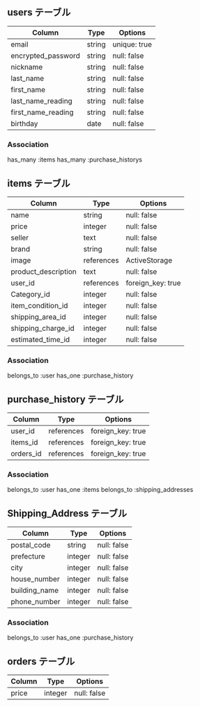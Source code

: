 ## users テーブル

| Column              | Type          | Options          |
| ------------------- | ------------- | ---------------- |
| email               | string        | unique: true     |
| encrypted_password  | string        | null: false      |
| nickname            | string        | null: false      |
| last_name					  | string        | null: false      |
| first_name          | string        | null: false      |
| last_name_reading   | string        | null: false      |
| first_name_reading  | string        | null: false      |
| birthday            | date          | null: false      |

### Association
has_many :items
has_many :purchase_historys


## items テーブル

| Column              | Type          | Options           |
| ------------------- | ------------- | ----------------- |
| name                | string        | null: false       |
| price               | integer       | null: false       |
| seller              | text          | null: false       |
| brand               | string        | null: false       |
| image               | references    | ActiveStorage     |
| product_description | text          | null: false       |
| user_id             | references    | foreign_key: true |
| Category_id         | integer       | null: false       |
| item_condition_id   | integer       | null: false       |
| shipping_area_id    | integer       | null: false       |
| shipping_charge_id  | integer       | null: false       |
| estimated_time_id   | integer       | null: false       |

### Association
belongs_to :user
has_one :purchase_history


## purchase_history  テーブル

| Column              | Type          | Options           |
| ------------------- | ------------- | ----------------- |
| user_id             | references    | foreign_key: true |
| items_id            | references    | foreign_key: true |
| orders_id           | references    | foreign_key: true |

### Association
belongs_to :user
has_one :items
belongs_to :shipping_addresses


## Shipping_Address  テーブル

| Column              | Type          | Options           |
| ------------------- | ------------- | ----------------- |
| postal_code         | string        | null: false       |
| prefecture          | integer       | null: false       |
| city                | integer       | null: false       |
| house_number        | integer       | null: false       |
| building_name       | integer       | null: false       |
| phone_number        | integer       | null: false       |

### Association
belongs_to :user
has_one :purchase_history


## orders  テーブル

| Column              | Type          | Options           |
| ------------------- | ------------- | ----------------- |
| price               | integer       | null: false       |